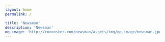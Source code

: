 ```yaml
---
layout: home
permalink: /

title: 'Newsman'
description: 'Newsman'
og-image: 'http://rooooster.com/newsman/assets/img/og-image/newsman.jpg'
---
```

